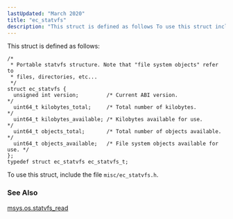 ```yaml
---
lastUpdated: "March 2020"
title: "ec_statvfs"
description: "This struct is defined as follows To use this struct include the file misc ec statvfs h msys os statvfs read..."
---
```


This struct is defined as follows:

```
/*
 * Portable statvfs structure. Note that "file system objects" refer to
 * files, directories, etc...
 */
struct ec_statvfs {
  unsigned int version;         /* Current ABI version.                   */
  uint64_t kilobytes_total;     /* Total number of kilobytes.             */
  uint64_t kilobytes_available; /* Kilobytes available for use.           */
  uint64_t objects_total;       /* Total number of objects available.     */
  uint64_t objects_available;   /* File system objects available for use. */
};
typedef struct ec_statvfs ec_statvfs_t;
```

To use this struct, include the file `misc/ec_statvfs.h`.

### <a name="idp45155312"></a> See Also

[msys.os.statvfs_read](/momentum/3/3-reference/3-reference-lua-ref-msys-os-statvfs-read)